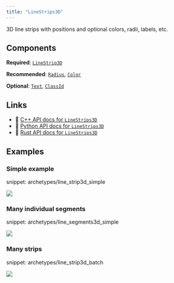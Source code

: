 ```yaml
---
title: "LineStrips3D"
---
```


3D line strips with positions and optional colors, radii, labels, etc.

## Components

**Required**: [`LineStrip3D`](../components/line_strip3d.md)

**Recommended**: [`Radius`](../components/radius.md), [`Color`](../components/color.md)

**Optional**: [`Text`](../components/text.md), [`ClassId`](../components/class_id.md)

## Links
 * 🌊 [C++ API docs for `LineStrips3D`](https://ref.rerun.io/docs/cpp/stable/structrerun_1_1archetypes_1_1LineStrips3D.html)
 * 🐍 [Python API docs for `LineStrips3D`](https://ref.rerun.io/docs/python/stable/common/archetypes#rerun.archetypes.LineStrips3D)
 * 🦀 [Rust API docs for `LineStrips3D`](https://docs.rs/rerun/latest/rerun/archetypes/struct.LineStrips3D.html)

## Examples

### Simple example

snippet: archetypes/line_strip3d_simple

<picture data-inline-viewer="snippets/line_strip3d_simple">
  <source media="(max-width: 480px)" srcset="https://static.rerun.io/line_strip3d_simple/13036c0e71f78d3cec37d5724f97b47c4cf3c429/480w.png">
  <source media="(max-width: 768px)" srcset="https://static.rerun.io/line_strip3d_simple/13036c0e71f78d3cec37d5724f97b47c4cf3c429/768w.png">
  <source media="(max-width: 1024px)" srcset="https://static.rerun.io/line_strip3d_simple/13036c0e71f78d3cec37d5724f97b47c4cf3c429/1024w.png">
  <source media="(max-width: 1200px)" srcset="https://static.rerun.io/line_strip3d_simple/13036c0e71f78d3cec37d5724f97b47c4cf3c429/1200w.png">
  <img src="https://static.rerun.io/line_strip3d_simple/13036c0e71f78d3cec37d5724f97b47c4cf3c429/full.png">
</picture>

### Many individual segments

snippet: archetypes/line_segments3d_simple

<picture data-inline-viewer="snippets/line_segments3d_simple">
  <source media="(max-width: 480px)" srcset="https://static.rerun.io/line_segment3d_simple/aa800b2a6e6a7b8e32e762b42861bae36f5014bb/480w.png">
  <source media="(max-width: 768px)" srcset="https://static.rerun.io/line_segment3d_simple/aa800b2a6e6a7b8e32e762b42861bae36f5014bb/768w.png">
  <source media="(max-width: 1024px)" srcset="https://static.rerun.io/line_segment3d_simple/aa800b2a6e6a7b8e32e762b42861bae36f5014bb/1024w.png">
  <source media="(max-width: 1200px)" srcset="https://static.rerun.io/line_segment3d_simple/aa800b2a6e6a7b8e32e762b42861bae36f5014bb/1200w.png">
  <img src="https://static.rerun.io/line_segment3d_simple/aa800b2a6e6a7b8e32e762b42861bae36f5014bb/full.png">
</picture>

### Many strips

snippet: archetypes/line_strip3d_batch

<picture data-inline-viewer="snippets/line_strip3d_batch">
  <source media="(max-width: 480px)" srcset="https://static.rerun.io/line_strip3d_batch/102e5ec5271475657fbc76b469267e4ec8e84337/480w.png">
  <source media="(max-width: 768px)" srcset="https://static.rerun.io/line_strip3d_batch/102e5ec5271475657fbc76b469267e4ec8e84337/768w.png">
  <source media="(max-width: 1024px)" srcset="https://static.rerun.io/line_strip3d_batch/102e5ec5271475657fbc76b469267e4ec8e84337/1024w.png">
  <source media="(max-width: 1200px)" srcset="https://static.rerun.io/line_strip3d_batch/102e5ec5271475657fbc76b469267e4ec8e84337/1200w.png">
  <img src="https://static.rerun.io/line_strip3d_batch/102e5ec5271475657fbc76b469267e4ec8e84337/full.png">
</picture>

